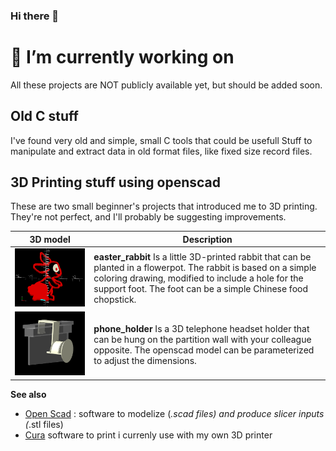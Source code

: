 ### Hi there 👋
# 🔭 I’m currently working on
All these projects are NOT publicly available yet, but should be added soon.

## Old C stuff
I've found very old and simple, small C tools that could be usefull
Stuff to manipulate and extract data in old format files, like fixed size record files.

## 3D Printing stuff using openscad
These are two small beginner's projects that introduced me to 3D printing.
They're not perfect, and I'll probably be suggesting improvements.

| 3D model | Description |
| -------- | ----------- |
| ![easter_rabbit](https://github.com/witabix33/witabix33/blob/main/easter_rabbit_x400.png) | **easter_rabbit** Is a little 3D-printed rabbit that can be planted in a flowerpot. The rabbit is based on a simple coloring drawing, modified to include a hole for the support foot. The foot can be a simple Chinese food chopstick. | 
| ![phone_holder](https://github.com/witabix33/witabix33/blob/main/phone_holder_main_x400.png) | **phone_holder** Is a 3D telephone headset holder that can be hung on the partition wall with your colleague opposite. The openscad model can be parameterized to adjust the dimensions. |


**See also**
- [Open Scad](https://openscad.org/) : software to modelize (*.scad files) and produce slicer inputs (*.stl files)
- [Cura](https://ultimaker.com/software/ultimaker-cura/) software to print i currenly use with my own 3D printer

<!--
**witabix33/witabix33** is a ✨ _special_ ✨ repository because its `README.md` (this file) appears on your GitHub profile.

Here are some ideas to get you started:

- 🔭 I’m currently working on ...
- 🌱 I’m currently learning ...
- 👯 I’m looking to collaborate on ...
- 🤔 I’m looking for help with ...
- 💬 Ask me about ...
- 📫 How to reach me: ...
- 😄 Pronouns: ...
- ⚡ Fun fact: ...
-->
